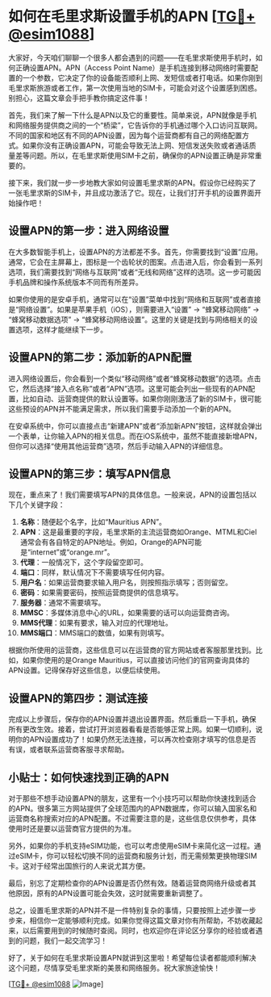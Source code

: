 # 如何在毛里求斯设置手机的APN [[TG💪+ @esim1088](https://t.me/s/esim1088)]

大家好，今天咱们聊聊一个很多人都会遇到的问题——在毛里求斯使用手机时，如何正确设置APN。APN（Access Point Name）是手机连接到移动网络时需要配置的一个参数，它决定了你的设备能否顺利上网、发短信或者打电话。如果你刚到毛里求斯旅游或者工作，第一次使用当地的SIM卡，可能会对这个设置感到困惑。别担心，这篇文章会手把手教你搞定这件事！

首先，我们来了解一下什么是APN以及它的重要性。简单来说，APN就像是手机和网络服务提供商之间的一个“桥梁”，它告诉你的手机通过哪个入口访问互联网。不同的国家和地区有不同的APN设置，因为每个运营商都有自己的网络配置方式。如果你没有正确设置APN，可能会导致无法上网、短信发送失败或者通话质量差等问题。所以，在毛里求斯使用SIM卡之前，确保你的APN设置正确是非常重要的。

接下来，我们就一步一步地教大家如何设置毛里求斯的APN。假设你已经购买了一张毛里求斯的SIM卡，并且成功激活了它。现在，让我们打开手机的设置界面开始操作吧！

## 设置APN的第一步：进入网络设置

在大多数智能手机上，设置APN的方法都差不多。首先，你需要找到“设置”应用。通常，它会在主屏幕上，图标是一个齿轮状的图案。点击进入后，你会看到一系列选项，我们需要找到“网络与互联网”或者“无线和网络”这样的选项。这一步可能因手机品牌和操作系统版本不同而有所差异。

如果你使用的是安卓手机，通常可以在“设置”菜单中找到“网络和互联网”或者直接是“网络设置”。如果是苹果手机（iOS），则需要进入“设置” -> “蜂窝移动网络” -> “蜂窝移动数据选项” -> “蜂窝移动网络设置”。这里的关键是找到与网络相关的设置选项，这样才能继续下一步。

## 设置APN的第二步：添加新的APN配置

进入网络设置后，你会看到一个类似“移动网络”或者“蜂窝移动数据”的选项。点击它，然后选择“接入点名称”或者“APN”选项。这里可能会列出一些现有的APN配置，比如自动、运营商提供的默认设置等。如果你刚刚激活了新的SIM卡，很可能这些预设的APN并不能满足需求，所以我们需要手动添加一个新的APN。

在安卓系统中，你可以直接点击“新建APN”或者“添加新APN”按钮，这样就会弹出一个表单，让你输入APN的相关信息。而在iOS系统中，虽然不能直接新增APN，但你可以选择“使用其他运营商”选项，然后手动输入APN的详细信息。

## 设置APN的第三步：填写APN信息

现在，重点来了！我们需要填写APN的具体信息。一般来说，APN的设置包括以下几个关键字段：

1. **名称**：随便起个名字，比如“Mauritius APN”。
2. **APN**：这是最重要的字段，毛里求斯的主流运营商如Orange、MTML和Ciel通常会有各自特定的APN地址。例如，Orange的APN可能是“internet”或“orange.mr”。
3. **代理**：一般情况下，这个字段留空即可。
4. **端口**：同样，默认情况下不需要填写任何内容。
5. **用户名**：如果运营商要求输入用户名，则按照指示填写；否则留空。
6. **密码**：如果需要密码，按照运营商提供的信息填写。
7. **服务器**：通常不需要填写。
8. **MMSC**：多媒体消息中心的URL，如果需要的话可以向运营商咨询。
9. **MMS代理**：如果有要求，输入对应的代理地址。
10. **MMS端口**：MMS端口的数值，如果有则填写。

根据你所使用的运营商，这些信息可以在运营商的官方网站或者客服那里找到。比如，如果你使用的是Orange Mauritius，可以直接访问他们的官网查询具体的APN设置。记得保存好这些信息，以便后续使用。

## 设置APN的第四步：测试连接

完成以上步骤后，保存你的APN设置并退出设置界面。然后重启一下手机，确保所有更改生效。接着，尝试打开浏览器看看是否能够正常上网。如果一切顺利，说明你的APN设置成功了！如果仍然无法连接，可以再次检查刚才填写的信息是否有误，或者联系运营商客服寻求帮助。

## 小贴士：如何快速找到正确的APN

对于那些不想手动设置APN的朋友，这里有一个小技巧可以帮助你快速找到适合的APN。很多第三方网站提供了全球范围内的APN数据库，你可以输入国家名和运营商名称搜索对应的APN配置。不过需要注意的是，这些信息仅供参考，具体使用时还是要以运营商官方提供的为准。

另外，如果你的手机支持eSIM功能，也可以考虑使用eSIM卡来简化这一过程。通过eSIM卡，你可以轻松切换不同的运营商和服务计划，而无需频繁更换物理SIM卡。这对于经常出国旅行的人来说尤其方便。

最后，别忘了定期检查你的APN设置是否仍然有效。随着运营商网络升级或者其他原因，原有的APN设置可能会失效，这时就需要重新调整了。

总之，设置毛里求斯的APN并不是一件特别复杂的事情，只要按照上述步骤一步步来，相信你一定能够顺利完成。如果你觉得这篇文章对你有所帮助，不妨收藏起来，以后需要用到的时候随时查阅。同时，也欢迎你在评论区分享你的经验或者遇到的问题，我们一起交流学习！

好了，关于如何在毛里求斯设置APN就讲到这里啦！希望每位读者都能顺利解决这个问题，尽情享受毛里求斯的美景和网络服务。祝大家旅途愉快！

[[TG💪+ @esim1088](https://t.me/s/esim1088) ![Image](https://i.postimg.cc/4NQfJmqS/Snipaste-2025-05-13-00-14-12.png)]